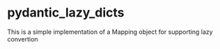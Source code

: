 # pydantic_lazy_dicts
This is a simple implementation of a Mapping object for supporting lazy convertion
